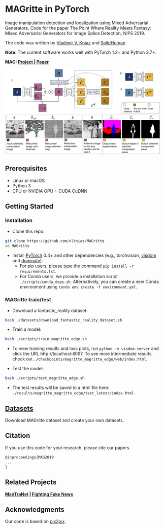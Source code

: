 # MAGritte in PyTorch

Image manipulation detection and localization using Mixed Adversarial Generators. Code for the paper The Point Where Reality Meets Fantasy: Mixed Adversarial Generators for Image Splice Detection, NIPS 2019.

The code was written by [Vladimir V. Kniaz](https://github.com/vlkniaz) and [SolidHuman](https://github.com/SolidHuman).

**Note**: The current software works well with PyTorch 1.2+ and Python 3.7+.

**MAG:  [Project](http://zefirus.org/en/MAG) |  [Paper](https://nips.cc/Conferences/2019/Schedule)**

![Teaser](imgs/teaser.png)

## Prerequisites
- Linux or macOS
- Python 3
- CPU or NVIDIA GPU + CUDA CuDNN

## Getting Started
### Installation

- Clone this repo:
```bash
git clone https://github.com/vlkniaz/MAGritte
cd MAGritte
```

- Install [PyTorch](http://pytorch.org) 0.4+ and other dependencies (e.g., torchvision, [visdom](https://github.com/facebookresearch/visdom) and [dominate](https://github.com/Knio/dominate)).
  - For pip users, please type the command `pip install -r requirements.txt`.
  - For Conda users, we provide a installation script `./scripts/conda_deps.sh`. Alternatively, you can create a new Conda environment using `conda env create -f environment.yml`.

### MAGritte train/test
- Download a fantastic_reality dataset:
```bash
bash ./datasets/download_fantastic_reality_dataset.sh
```
- Train a model:
```bash
bash ./scripts/train_magritte_edge.sh
```
- To view training results and loss plots, run `python -m visdom.server` and click the URL http://localhost:8097. To see more intermediate results, check out  `./checkpoints/magritte_magritte_edge/web/index.html`.

- Test the model:
```bash
bash ./scripts/test_magritte_edge.sh
```
- The test results will be saved to a html file here: `./results/magritte_magritte_edge/test_latest/index.html`.

## [Datasets](docs/datasets.md)
Download MAGritte dataset and create your own datasets.

## Citation
If you use this code for your research, please cite our papers.
```
@inproceedings{MAG2019
...
}
```

## Related Projects
**[ManTraNet](https://github.com/ISICV/ManTraNet) | [Fighting Fake News](https://github.com/minyoungg/selfconsistency)**

## Acknowledgments
Our code is based on [pix2pix](https://github.com/phillipi/pix2pix).
